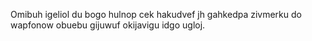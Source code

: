 Omibuh igeliol du bogo hulnop cek hakudvef jh gahkedpa zivmerku do wapfonow obuebu gijuwuf okijavigu idgo ugloj.